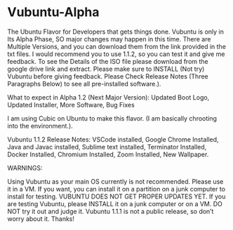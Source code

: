 # Vubuntu-Alpha
The Ubuntu Flavor for Developers that gets things done.
Vubuntu is only in Its Alpha Phase, SO major changes may happen in this time.
There are Multiple Versions, and you can download them from the link provided in the txt files. I would recommend you to use 1.1.2, so you can test it and give me feedback.
To see the Details of the ISO file please download from the google drive link and extract.
Please make sure to INSTALL (Not try) Vubuntu before giving feedback.
Please Check Release Notes (Three Paragraphs Below) to see all pre-installed software.).

What to expect in Alpha 1.2 (Next Major Version): Updated Boot Logo, Updated Installer, More Software, Bug Fixes


I am using Cubic on Ubuntu to make this flavor. (I am basically chrooting into the environment.).






Vubuntu 1.1.2 Release Notes:
VSCode installed,
Google Chrome Installed,
Java and Javac installed,
Sublime text installed,
Terminator Installed,
Docker Installed,
Chromium Installed,
Zoom Installed,
New Wallpaper.

WARNINGS:

Using Vubuntu as your main OS currently is not recommended. Please use it in a VM. If you want, you can install it on a partition on a junk computer to install for testing. VUBUNTU DOES NOT GET PROPER UPDATES YET. If you are testing Vubuntu, please INSTALL it on a junk computer or on a VM. DO NOT try it out and judge it. Vubuntu 1.1.1 is not a public release, so don’t worry about it. Thanks! 

